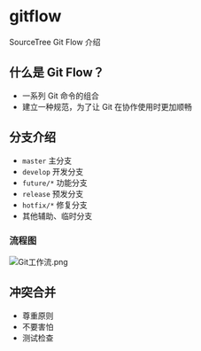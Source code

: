 # gitflow
SourceTree Git Flow 介绍

## 什么是 Git Flow？
- 一系列 Git 命令的组合
- 建立一种规范，为了让 Git 在协作使用时更加顺畅
## 分支介绍

- `master`  主分支
- `develop` 开发分支
- `future/*` 功能分支
- `release` 预发分支
- `hotfix/*` 修复分支
- 其他辅助、临时分支
### 流程图
![Git工作流.png](https://cdn.nlark.com/yuque/0/2021/png/144369/1625644006283-aff8169d-0e32-49e9-b484-3ab936c08905.png#align=left&display=inline&height=439&margin=%5Bobject%20Object%5D&name=Git%E5%B7%A5%E4%BD%9C%E6%B5%81.png&originHeight=439&originWidth=798&size=35797&status=done&style=none&width=798)
## 冲突合并

- 尊重原则
- 不要害怕
- 测试检查
